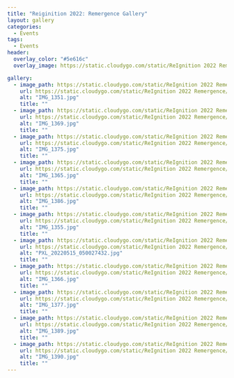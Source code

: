 ```yaml
---
title: "Reiginition 2022: Remergence Gallery"
layout: gallery
categories:
  - Events
tags:
  - Events
header:
  overlay_color: "#5e616c"
  overlay_image: https://static.cloudygo.com/static/ReIgnition 2022 Remergence/IMG_1386.jpg

gallery:
  - image_path: https://static.cloudygo.com/static/ReIgnition 2022 Remergence/IMG_1351_thumb.jpg
    url: https://static.cloudygo.com/static/ReIgnition 2022 Remergence/IMG_1351.jpg
    alt: "IMG_1351.jpg"
    title: ""
  - image_path: https://static.cloudygo.com/static/ReIgnition 2022 Remergence/IMG_1369_thumb.jpg
    url: https://static.cloudygo.com/static/ReIgnition 2022 Remergence/IMG_1369.jpg
    alt: "IMG_1369.jpg"
    title: ""
  - image_path: https://static.cloudygo.com/static/ReIgnition 2022 Remergence/IMG_1375_thumb.jpg
    url: https://static.cloudygo.com/static/ReIgnition 2022 Remergence/IMG_1375.jpg
    alt: "IMG_1375.jpg"
    title: ""
  - image_path: https://static.cloudygo.com/static/ReIgnition 2022 Remergence/IMG_1365_thumb.jpg
    url: https://static.cloudygo.com/static/ReIgnition 2022 Remergence/IMG_1365.jpg
    alt: "IMG_1365.jpg"
    title: ""
  - image_path: https://static.cloudygo.com/static/ReIgnition 2022 Remergence/IMG_1386_thumb.jpg
    url: https://static.cloudygo.com/static/ReIgnition 2022 Remergence/IMG_1386.jpg
    alt: "IMG_1386.jpg"
    title: ""
  - image_path: https://static.cloudygo.com/static/ReIgnition 2022 Remergence/IMG_1355_thumb.jpg
    url: https://static.cloudygo.com/static/ReIgnition 2022 Remergence/IMG_1355.jpg
    alt: "IMG_1355.jpg"
    title: ""
  - image_path: https://static.cloudygo.com/static/ReIgnition 2022 Remergence/PXL_20220515_050027432_thumb.jpg
    url: https://static.cloudygo.com/static/ReIgnition 2022 Remergence/PXL_20220515_050027432.jpg
    alt: "PXL_20220515_050027432.jpg"
    title: ""
  - image_path: https://static.cloudygo.com/static/ReIgnition 2022 Remergence/IMG_1366_thumb.jpg
    url: https://static.cloudygo.com/static/ReIgnition 2022 Remergence/IMG_1366.jpg
    alt: "IMG_1366.jpg"
    title: ""
  - image_path: https://static.cloudygo.com/static/ReIgnition 2022 Remergence/IMG_1377_thumb.jpg
    url: https://static.cloudygo.com/static/ReIgnition 2022 Remergence/IMG_1377.jpg
    alt: "IMG_1377.jpg"
    title: ""
  - image_path: https://static.cloudygo.com/static/ReIgnition 2022 Remergence/IMG_1389_thumb.jpg
    url: https://static.cloudygo.com/static/ReIgnition 2022 Remergence/IMG_1389.jpg
    alt: "IMG_1389.jpg"
    title: ""
  - image_path: https://static.cloudygo.com/static/ReIgnition 2022 Remergence/IMG_1390_thumb.jpg
    url: https://static.cloudygo.com/static/ReIgnition 2022 Remergence/IMG_1390.jpg
    alt: "IMG_1390.jpg"
    title: ""
---
```

